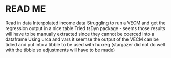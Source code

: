 # READ ME

Read in data
Interpolated income data
Struggling to run a VECM and get the regression output in a nice table
Tried tsDyn package - seems those results will have to be manually extracted since they cannot be coerced into a dataframe
Using urca and vars it seemse the output of the VECM can be tidied and put into a tibble to be used with huxreg (stargazer did not do well with the tibble so adjustments will have to be made)
